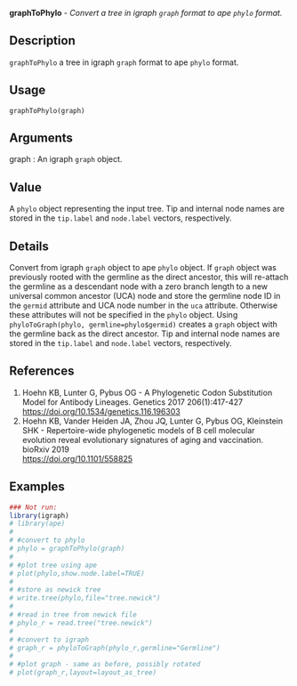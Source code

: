 **graphToPhylo** - *Convert a tree in igraph `graph` format to ape `phylo` format.*

Description
--------------------

`graphToPhylo` a tree in igraph `graph` format to ape `phylo` 
format.


Usage
--------------------
```
graphToPhylo(graph)
```

Arguments
-------------------

graph
:   An igraph `graph` object.




Value
-------------------

A `phylo` object representing the input tree. Tip and internal node names are 
stored in the `tip.label` and `node.label` vectors, respectively.


Details
-------------------

Convert from igraph `graph` object to ape `phylo` object. If `graph` object
was previously rooted with the germline as the direct ancestor, this will re-attach the 
germline as a descendant node with a zero branch length to a new universal common ancestor (UCA) 
node and store the germline node ID in the `germid` attribute and UCA node number in 
the `uca` attribute. Otherwise these attributes will not be specified in the `phylo` object. 
Using `phyloToGraph(phylo, germline=phylo$germid)` creates a `graph` object with the germline 
back as the direct ancestor. Tip and internal node names are 
stored in the `tip.label` and `node.label` vectors, respectively.


References
-------------------


1. Hoehn KB, Lunter G, Pybus OG - A Phylogenetic Codon Substitution Model for Antibody 
Lineages. Genetics 2017 206(1):417-427
https://doi.org/10.1534/genetics.116.196303 
 1. Hoehn KB, Vander Heiden JA, Zhou JQ, Lunter G, Pybus OG, Kleinstein SHK - 
Repertoire-wide phylogenetic models of B cell molecular evolution reveal 
evolutionary signatures of aging and vaccination. bioRxiv 2019  
https://doi.org/10.1101/558825 




Examples
-------------------

```R
### Not run:
library(igraph)
# library(ape)
# 
# #convert to phylo
# phylo = graphToPhylo(graph)
# 
# #plot tree using ape
# plot(phylo,show.node.label=TRUE)
# 
# #store as newick tree
# write.tree(phylo,file="tree.newick")
# 
# #read in tree from newick file
# phylo_r = read.tree("tree.newick")
# 
# #convert to igraph
# graph_r = phyloToGraph(phylo_r,germline="Germline")
# 
# #plot graph - same as before, possibly rotated
# plot(graph_r,layout=layout_as_tree)
```




